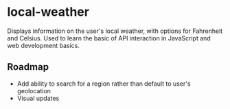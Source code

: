 # local-weather
Displays information on the user's local weather, with options for Fahrenheit and Celsius. Used to learn the basic of API interaction in JavaScript and web development basics.

## Roadmap
* Add ability to search for a region rather than default to user's geolocation
* Visual updates
